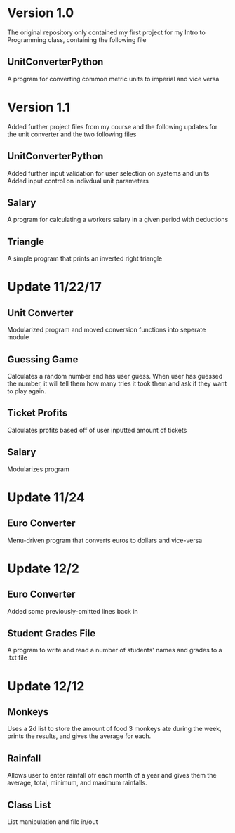 # Version 1.0

The original repository only contained my first project for my Intro to Programming class, containing the following file

## UnitConverterPython
A program for converting common metric units to imperial and vice versa

# Version 1.1

Added further project files from my course and the following updates for the unit converter and the two following files

## UnitConverterPython
Added further input validation for user selection on systems and units
Added input control on indivdual unit parameters

## Salary
A program for calculating a workers salary in a given period with deductions

## Triangle
A simple program that prints an inverted right triangle

# Update 11/22/17

## Unit Converter
Modularized program and moved conversion functions into seperate module

## Guessing Game
Calculates a random number and has user guess. When user has guessed the number, it will tell them how many tries it took them and ask if they want to play again.

## Ticket Profits
Calculates profits based off of user inputted amount of tickets

## Salary
Modularizes program

# Update  11/24

## Euro Converter
Menu-driven program that converts euros to dollars and vice-versa

# Update 12/2

## Euro Converter
Added some previously-omitted lines back in

## Student Grades File
A program to write and read a number of students' names and grades to a .txt file

# Update 12/12

## Monkeys
Uses a 2d list to store the amount of food 3 monkeys ate during the week, prints the results, and gives the average for each.

## Rainfall
Allows user to enter rainfall ofr each month of a year and gives them the average, total, minimum, and maximum rainfalls.

## Class List
List manipulation and file in/out
